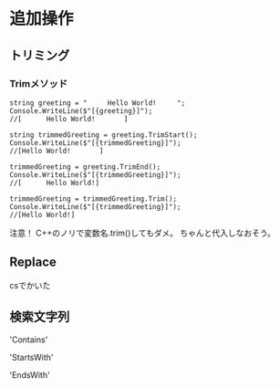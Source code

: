# 追加操作

## トリミング

### Trimメソッド

```
string greeting = "     Hello World!     ";
Console.WriteLine($"[{greeting}]");
//[      Hello World!       ]

string trimmedGreeting = greeting.TrimStart();
Console.WriteLine($"[{trimmedGreeting}]");
//[Hello World!       ]

trimmedGreeting = greeting.TrimEnd();
Console.WriteLine($"[{trimmedGreeting}]");
//[      Hello World!]

trimmedGreeting = trimmedGreeting.Trim();
Console.WriteLine($"[{trimmedGreeting}]");
//[Hello World!]
```

注意！
C++のノリで変数名.trim()してもダメ。
ちゃんと代入しなおそう。

## Replace

csでかいた

## 検索文字列

'Contains'

'StartsWith'

'EndsWith'
